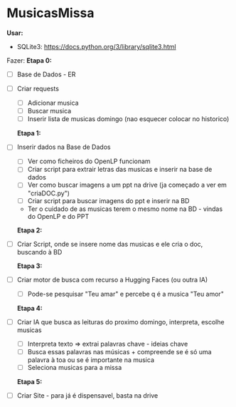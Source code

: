 # MusicasMissa

**Usar:**
- SQLite3: https://docs.python.org/3/library/sqlite3.html

Fazer:
   **Etapa 0:**
- [ ] Base de Dados - ER
- [ ] Criar requests
   - [ ] Adicionar musica
   - [ ] Buscar musica
   - [ ] Inserir lista de musicas domingo (nao esquecer colocar no historico)
  
   **Etapa 1:** 
- [ ] Inserir dados na Base de Dados
   - [ ] Ver como ficheiros do OpenLP funcionam
   - [ ] Criar script para extrair letras das musicas e inserir na base de dados
   - [ ] Ver como buscar imagens a um ppt na drive (ja começado a ver em "criaDOC.py")
   - [ ] Criar script para buscar imagens do ppt e inserir na BD
   - Ter o cuidado de as musicas terem o mesmo nome na BD - vindas do OpenLP e do PPT
  
   **Etapa 2:**
- [ ] Criar Script, onde se insere nome das musicas e ele cria o doc, buscando à BD
      
   **Etapa 3:**
- [ ] Criar motor de busca com recurso a Hugging Faces (ou outra IA)
   - [ ] Pode-se pesquisar "Teu amar" e percebe q é a musica "Teu amor"
         
   **Etapa 4:**
- [ ] Criar IA que busca as leituras do proximo domingo, interpreta, escolhe musicas
   - [ ] Interpreta texto => extrai palavras chave - ideias chave
   - [ ] Busca essas palavras nas músicas + compreende se é só uma palavra à toa ou se é importante na musica
   - [ ] Seleciona musicas para a missa
         
   **Etapa 5:**
- [ ] Criar Site - para já é dispensavel, basta na drive
      
